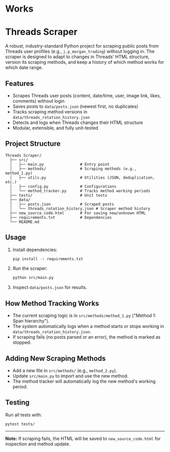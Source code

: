# Works
# Threads Scraper

A robust, industry-standard Python project for scraping public posts from Threads user profiles (e.g., `j.p_morgan_trading`) without logging in. The scraper is designed to adapt to changes in Threads' HTML structure, version its scraping methods, and keep a history of which method works for which date range.

## Features
- Scrapes Threads user posts (content, date/time, user, image link, likes, comments) without login
- Saves posts to `data/posts.json` (newest first, no duplicates)
- Tracks scraping method versions in `data/threads_rotation_history.json`
- Detects and logs when Threads changes their HTML structure
- Modular, extensible, and fully unit-tested

## Project Structure
```
Threads Scraper/
  ├── src/
  │   ├── main.py                # Entry point
  │   ├── methods/               # Scraping methods (e.g., method_1.py)
  │   ├── utils.py               # Utilities (JSON, deduplication, etc.)
  │   ├── config.py              # Configurations
  │   └── method_tracker.py      # Tracks method working periods
  ├── tests/                     # Unit tests
  ├── data/
  │   ├── posts.json             # Scraped posts
  │   └── threads_rotation_history.json # Scraper method history
  ├── new_source_code.html       # For saving new/unknown HTML
  ├── requirements.txt           # Dependencies
  └── README.md
```

## Usage
1. Install dependencies:
   ```bash
   pip install -r requirements.txt
   ```
2. Run the scraper:
   ```bash
   python src/main.py
   ```
3. Inspect `data/posts.json` for results.

## How Method Tracking Works
- The current scraping logic is in `src/methods/method_1.py` ("Method 1: Span hierarchy").
- The system automatically logs when a method starts or stops working in `data/threads_rotation_history.json`.
- If scraping fails (no posts parsed or an error), the method is marked as stopped.

## Adding New Scraping Methods
- Add a new file in `src/methods/` (e.g., `method_2.py`).
- Update `src/main.py` to import and use the new method.
- The method tracker will automatically log the new method's working period.

## Testing
Run all tests with:
```bash
pytest tests/
```

---

**Note:** If scraping fails, the HTML will be saved to `new_source_code.html` for inspection and method update.
